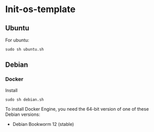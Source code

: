 # Init-os-template

## Ubuntu
For ubuntu:
```
sudo sh ubuntu.sh
```

## Debian

### Docker 
Install
```
sudo sh debian.sh
```

To install Docker Engine, you need the 64-bit version of one of these Debian versions:
- Debian Bookworm 12 (stable)
